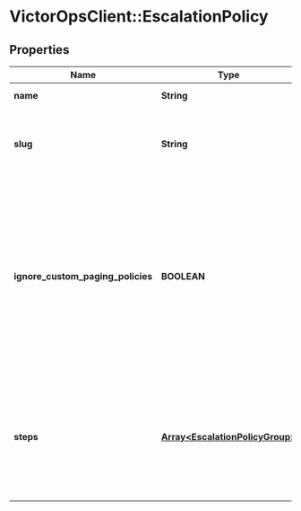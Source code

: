 # VictorOpsClient::EscalationPolicy

## Properties

| Name                              | Type                                                               | Description                                                                                                                                                                                                                                                              | Notes |
| --------------------------------- | ------------------------------------------------------------------ | ------------------------------------------------------------------------------------------------------------------------------------------------------------------------------------------------------------------------------------------------------------------------ | ----- |
| **name**                          | **String**                                                         | The name of this escalation policy                                                                                                                                                                                                                                       |
| **slug**                          | **String**                                                         | A unique identifier for this escalation polcy This slug is in the format &#x60;pol-[\\w\\d]{16}&#x60;                                                                                                                                                                    |
| **ignore_custom_paging_policies** | **BOOLEAN**                                                        | True if this policy ignores a user&#39;s custom paging policy; this will page the on-call user via their Primary Paging Policy and ignore any custom paging policies they have set. We recommend enabling this if the escalation policy handles high severity incidents. |
| **steps**                         | [**Array&lt;EscalationPolicyGroup&gt;**](EscalationPolicyGroup.md) | A list of groupings of entries. Each group is a \&quot;step\&quot; in the escalation policy. Each \&quot;step\&quot; contains a group of entries to be executed.                                                                                                         |
